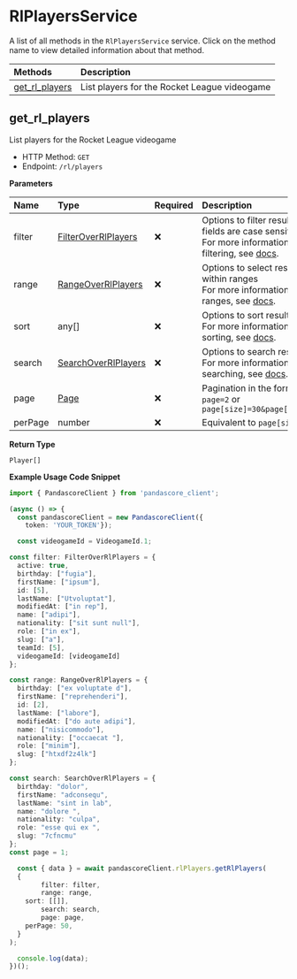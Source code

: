 # RlPlayersService

A list of all methods in the `RlPlayersService` service. Click on the method name to view detailed information about that method.

| Methods                           | Description                                  |
| :-------------------------------- | :------------------------------------------- |
| [get_rl_players](#get_rl_players) | List players for the Rocket League videogame |

## get_rl_players

List players for the Rocket League videogame

- HTTP Method: `GET`
- Endpoint: `/rl/players`

**Parameters**

| Name    | Type                                                    | Required | Description                                                                                                                                         |
| :------ | :------------------------------------------------------ | :------- | :-------------------------------------------------------------------------------------------------------------------------------------------------- |
| filter  | [FilterOverRlPlayers](../models/FilterOverRlPlayers.md) | ❌       | Options to filter results. String fields are case sensitive <br/>For more information on filtering, see [docs](/docs/filtering-and-sorting#filter). |
| range   | [RangeOverRlPlayers](../models/RangeOverRlPlayers.md)   | ❌       | Options to select results within ranges <br/>For more information on ranges, see [docs](/docs/filtering-and-sorting#range).                         |
| sort    | any[]                                                   | ❌       | Options to sort results <br/>For more information on sorting, see [docs](/docs/filtering-and-sorting#sort).                                         |
| search  | [SearchOverRlPlayers](../models/SearchOverRlPlayers.md) | ❌       | Options to search results <br/>For more information on searching, see [docs](/docs/filtering-and-sorting#search).                                   |
| page    | [Page](../models/Page.md)                               | ❌       | Pagination in the form of `page=2` or `page[size]=30&page[number]=2`                                                                                |
| perPage | number                                                  | ❌       | Equivalent to `page[size]`                                                                                                                          |

**Return Type**

`Player[]`

**Example Usage Code Snippet**

```typescript
import { PandascoreClient } from 'pandascore_client';

(async () => {
  const pandascoreClient = new PandascoreClient({
	token: 'YOUR_TOKEN'});

  const videogameId = VideogameId.1;

const filter: FilterOverRlPlayers = {
  active: true,
  birthday: ["fugia"],
  firstName: ["ipsum"],
  id: [5],
  lastName: ["Utvoluptat"],
  modifiedAt: ["in rep"],
  name: ["adipi"],
  nationality: ["sit sunt null"],
  role: ["in ex"],
  slug: ["a"],
  teamId: [5],
  videogameId: [videogameId]
};

const range: RangeOverRlPlayers = {
  birthday: ["ex voluptate d"],
  firstName: ["reprehenderi"],
  id: [2],
  lastName: ["labore"],
  modifiedAt: ["do aute adipi"],
  name: ["nisicommodo"],
  nationality: ["occaecat "],
  role: ["minim"],
  slug: ["htxdf2z4lk"]
};

const search: SearchOverRlPlayers = {
  birthday: "dolor",
  firstName: "adconsequ",
  lastName: "sint in lab",
  name: "dolore ",
  nationality: "culpa",
  role: "esse qui ex ",
  slug: "7cfncmu"
};
const page = 1;

  const { data } = await pandascoreClient.rlPlayers.getRlPlayers(
  {
		filter: filter,
		range: range,
    sort: [[]],
		search: search,
		page: page,
    perPage: 50,
  }
);

  console.log(data);
})();
```
